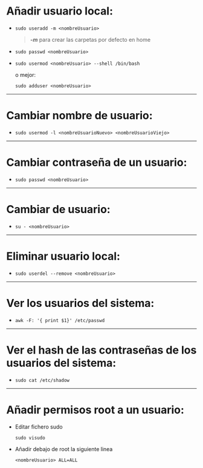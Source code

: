 # Añadir usuario local:
*
  ~~~
  sudo useradd -m <nombreUsuario>
  ~~~
  > ***-m*** para crear las carpetas por defecto en home
*
  ~~~
  sudo passwd <nombreUsuario>
  ~~~
*
  ~~~
  sudo usermod <nombreUsuario> --shell /bin/bash
  ~~~
  o mejor:
  ~~~
  sudo adduser <nombreUsuario>
  ~~~

------------------------------------------------------------------------------------
# Cambiar nombre de usuario:
*
  ~~~
  sudo usermod -l <nombreUsuarioNuevo> <nombreUsuarioViejo>
  ~~~
  
------------------------------------------------------------------------------------
# Cambiar contraseña de un usuario:
*
  ~~~
  sudo passwd <nombreUsuario>
  ~~~

------------------------------------------------------------------------------------
# Cambiar de usuario:
*
  ~~~
  su - <nombreUsuario>
  ~~~

------------------------------------------------------------------------------------
# Eliminar usuario local:
*
  ~~~
  sudo userdel --remove <nombreUsuario>
  ~~~

------------------------------------------------------------------------------------
# Ver los usuarios del sistema:
*
  ~~~
  awk -F: '{ print $1}' /etc/passwd
  ~~~

------------------------------------------------------------------------------------
# Ver el hash de las contraseñas de los usuarios del sistema:
*
  ~~~
  sudo cat /etc/shadow
  ~~~

------------------------------------------------------------------------------------
# Añadir permisos root a un usuario:

* Editar fichero sudo
  ~~~
  sudo visudo
  ~~~
* Añadir debajo de root la siguiente linea
  ~~~
  <nombreUsuario> ALL=ALL
  ~~~
